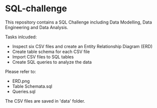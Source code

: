 # SQL-challenge

This repository contains a SQL Challenge including Data Modelling, Data Engineering and Data Analysis.

Tasks inlcuded:
* Inspect six CSV files and create an Entity Relationship Diagram (ERD)
* Create table schema for each CSV file
* Import CSV files to SQL tables
* Create SQL queries to analyze the data

Please refer to:
* ERD.png
* Table Schemata.sql
* Queries.sql

The CSV files are saved in 'data' folder.